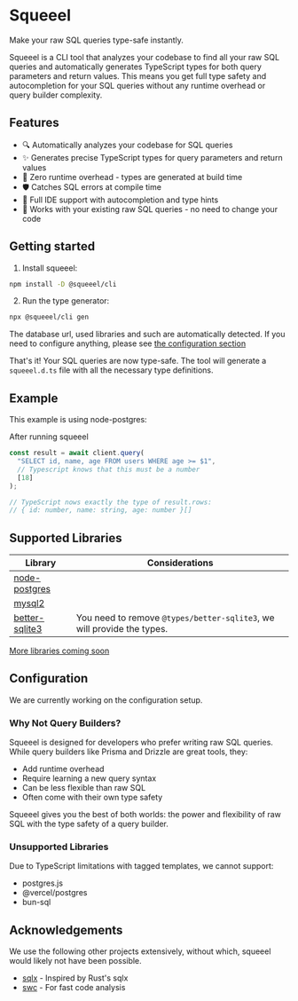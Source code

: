 # Squeeel

Make your raw SQL queries type-safe instantly.

Squeeel is a CLI tool that analyzes your codebase to find all your raw SQL queries and automatically generates TypeScript types for both query parameters and return values. This means you get full type safety and autocompletion for your SQL queries without any runtime overhead or query builder complexity.

## Features

- 🔍 Automatically analyzes your codebase for SQL queries
- ✨ Generates precise TypeScript types for query parameters and return values
- 🚀 Zero runtime overhead - types are generated at build time
- 🛡️ Catches SQL errors at compile time
- 📝 Full IDE support with autocompletion and type hints
- 🔄 Works with your existing raw SQL queries - no need to change your code

## Getting started

1. Install squeeel:
```bash
npm install -D @squeeel/cli
```

2. Run the type generator:
```bash
npx @squeeel/cli gen
```

The database url, used libraries and such are automatically detected. If you need to configure anything, please see [the configuration section](#configuration)

That's it! Your SQL queries are now type-safe. The tool will generate a `squeeel.d.ts` file with all the necessary type definitions.

## Example
 
This example is using node-postgres:

After running squeeel

```typescript
const result = await client.query(
  "SELECT id, name, age FROM users WHERE age >= $1",
  // Typescript knows that this must be a number
  [18]
);

// TypeScript nows exactly the type of result.rows:
// { id: number, name: string, age: number }[]
```

## Supported Libraries

| Library                                                      | Considerations                                                         |
|--------------------------------------------------------------|------------------------------------------------------------------------|
| [node-postgres](https://node-postgres.com/)                  |                                                                        |
| [mysql2](https://sidorares.github.io/node-mysql2/docs)       |                                                                        |
| [better-sqlite3](https://github.com/WiseLibs/better-sqlite3) | You need to remove `@types/better-sqlite3`, we will provide the types. |

[More libraries coming soon](https://github.com/SorenHolstHansen/squeeel/issues/1)

## Configuration

We are currently working on the configuration setup.

### Why Not Query Builders?

Squeeel is designed for developers who prefer writing raw SQL queries. While query builders like Prisma and Drizzle are great tools, they:
- Add runtime overhead
- Require learning a new query syntax
- Can be less flexible than raw SQL
- Often come with their own type safety

Squeeel gives you the best of both worlds: the power and flexibility of raw SQL with the type safety of a query builder.

### Unsupported Libraries

Due to TypeScript limitations with tagged templates, we cannot support:
- postgres.js
- @vercel/postgres
- bun-sql

## Acknowledgements

We use the following other projects extensively, without which, squeeel would likely not have been possible.

- [sqlx](https://github.com/launchbadge/sqlx) - Inspired by Rust's sqlx
- [swc](https://swc.rs/) - For fast code analysis
